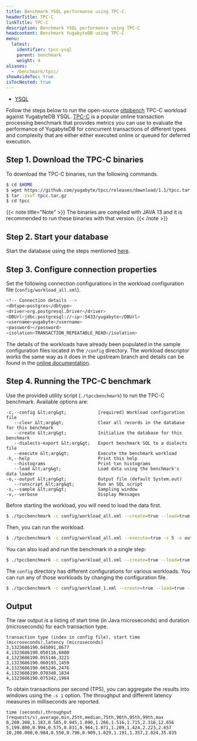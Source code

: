 ```yaml
---
title: Benchmark YSQL performance using TPC-C
headerTitle: TPC-C
linkTitle: TPC-C
description: Benchmark YSQL performance using TPC-C
headcontent: Benchmark YugabyteDB using TPC-C
menu:
  latest:
    identifier: tpcc-ysql
    parent: benchmark
    weight: 4
aliases:
  - /benchmark/tpcc/
showAsideToc: true
isTocNested: true
---
```


<ul class="nav nav-tabs-alt nav-tabs-yb">

  <li >
    <a href="/latest/benchmark/tpcc-ysql/" class="nav-link active">
      <i class="icon-postgres" aria-hidden="true"></i>
      YSQL
    </a>
  </li>

</ul>

Follow the steps below to run the open-source [oltpbench](https://github.com/oltpbenchmark/oltpbench) TPC-C workload against YugabyteDB YSQL. [TPC-C](http://www.tpc.org/tpcc/) is a popular online transaction processing benchmark that provides metrics you can use to evaluate the performance of YugabyteDB for concurrent transactions of different types and complexity that are either either executed online or queued for deferred execution.

## Step 1. Download the TPC-C binaries

To download the TPC-C binaries, run the following commands.

```sh
$ cd $HOME
$ wget https://github.com/yugabyte/tpcc/releases/download/1.1/tpcc.tar.gz
$ tar -zxvf tpcc.tar.gz
$ cd tpcc
```

{{< note title="Note" >}}
The binaries are compiled with JAVA 13 and it is recommended to run these binaries with that version.
{{< /note >}}

## Step 2. Start your database

Start the database using the steps mentioned [here](https://docs.yugabyte.com/latest/quick-start/create-local-cluster/macos/).

## Step 3. Configure connection properties

Set the following connection configurations in the workload configuration file (`config/workload_all.xml`).

```sh
<!-- Connection details -->
<dbtype>postgres</dbtype>
<driver>org.postgresql.Driver</driver>
<DBUrl>jdbc:postgresql://<ip>:5433/yugabyte</DBUrl>
<username>yugabyte</username>
<password></password>
<isolation>TRANSACTION_REPEATABLE_READ</isolation>
```

The details of the workloads have already been populated in the sample configuration files located in the `/config` directory.
The workload descriptor works the same way as it does in the upstream branch and details can be found in the [online documentation](https://github.com/oltpbenchmark/oltpbench/wiki).

## Step 4. Running the TPC-C benchmark

Use the provided utility script (`./tpccbenchmark`) to run the TPC-C benchmark. Available options are:

```
-c,--config &lt;arg&gt;            [required] Workload configuration file
   --clear &lt;arg&gt;             Clear all records in the database for this benchmark
   --create &lt;arg&gt;            Initialize the database for this benchmark
   --dialects-export &lt;arg&gt;   Export benchmark SQL to a dialects file
   --execute &lt;arg&gt;           Execute the benchmark workload
-h,--help                          Print this help
   --histograms                    Print txn histograms
   --load &lt;arg&gt;              Load data using the benchmark's data loader
-o,--output &lt;arg&gt;            Output file (default System.out)
   --runscript &lt;arg&gt;         Run an SQL script
-s,--sample &lt;arg&gt;            Sampling window
-v,--verbose                       Display Messages
```

Before starting the workload, you will need to load the data first.

```sh
$ ./tpccbenchmark -c config/workload_all.xml --create=true --load=true
```

Then, you can run the workload.

```sh
$ ./tpccbenchmark -c config/workload_all.xml --execute=true -s 5 -o outputfile
```

You can also load and run the benchmark in a single step:

```sh
$ ./tpccbenchmark -c config/workload_all.xml --create=true --load=true --execute=true -s 5 -o outputfile
```

The `config` directory has different configurations for various workloads. You can run any of those workloads by changing the configuration file.

```sh
$ ./tpccbenchmark -c config/workload_1.xml --create=true --load=true --execute=true -s 5 -o outputfile
```

## Output

The raw output is a listing of start time (in Java microseconds) and duration (microseconds) for each transaction type.

```
transaction type (index in config file), start time (microseconds),latency (microseconds)
3,1323686190.045091,8677
4,1323686190.050116,6800
4,1323686190.055146,3221
3,1323686190.060193,1459
4,1323686190.065246,2476
4,1323686190.070348,1834
4,1323686190.075342,1904
```

To obtain transactions per second (TPS), you can aggregate the results into windows using the `-s 1` option. The throughput and different latency measures in milliseconds are reported.

```
time (seconds),throughput (requests/s),average,min,25th,median,75th,90th,95th,99th,max
0,200.200,1.183,0.585,0.945,1.090,1.266,1.516,1.715,2.316,12.656
5,199.800,0.994,0.575,0.831,0.964,1.071,1.209,1.424,2.223,2.657
10,200.000,0.984,0.550,0.796,0.909,1.029,1.191,1.357,2.024,35.835
```
